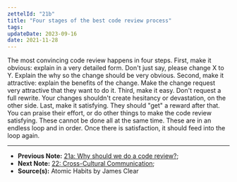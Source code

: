 ```yaml
---
zettelId: "21b"
title: "Four stages of the best code review process"
tags:
updateDate: 2023-09-16
date: 2021-11-28
---
```


The most convincing code review happens in four steps. First, make it obvious: explain in a very detailed form. Don't just say, please change X to Y. Explain the why so the change should be very obvious. Second, make it attractive: explain the benefits of the change. Make the change request very attractive that they want to do it. Third, make it easy. Don't request a full rewrite. Your changes shouldn't create hesitancy or devastation, on the other side. Last, make it satisfying. They should "get" a reward after that. You can praise their effort, or do other things to make the code review satisfying. These cannot be done all at the same time. These are in an endless loop and in order. Once there is satisfaction, it should feed into the loop again.

---

- **Previous Note:** [21a: Why should we do a code review?](/notes/21a/);
- **Next Note:** [22: Cross-Cultural Communication](/notes/22/);
- **Source(s):** Atomic Habits by James Clear
